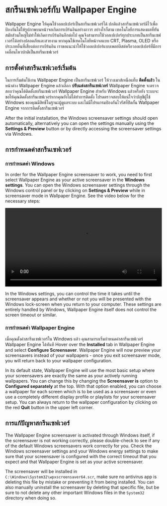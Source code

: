 # สกรีนเซฟเวอร์กับ Wallpaper Engine

Wallpaper Engine ให้คุณใช้วอลเปเปอร์เป็นสกรีนเซฟเวอร์ได้ ปกติแล้วสกรีนเซฟเวอร์มีไว้เพื่อป้องกันไม่ให้รูปภาพบนหน้าจอเกิดการเบิร์นอินอย่างถาวร อย่างไรก็ตาม เทคโนโลยีการแสดงผลที่ทันสมัยส่วนใหญ่ไม่ทำให้เกิดการเบิร์นอินอีกต่อไป คุณจึงสามารถใช้วอลเปเปอร์ทุกประเภทเป็นสกรีนเซฟเวอร์ได้อย่างปลอดภัยและสวยงาม หากคุณใช้เทคโนโลยีหน้าจอแบบ CRT, Plasma, OLED หรือประเภทอื่นที่เสี่ยงต่อการเบิร์นอิน เราขอแนะนำให้ใช้วอลเปเปอร์แบบเพลย์ลิสต์หรือวอลเปเปอร์ที่มีการเคลื่อนไหวปกติเป็นสกรีนเซฟเวอร์

## การตั้งค่าสกรีนเซฟเวอร์เริ่มต้น

ในการเริ่มต้นใช้งาน Wallpaper Engine เป็นสกรีนเซฟเวอร์ ให้วางเมาส์เหนือแท็บ **ติดตั้งแล้ว** ในหน้าต่าง Wallpaper Engine แล้วเลือก **ปรับแต่งสกรีนเซฟเวอร์** Wallpaper Engine จะตรวจสอบว่าคุณได้ติดตั้งสกรีนเซฟเวอร์ Wallpaper Engine สำหรับ Windows แล้วหรือยัง ระบบจะขอให้คุณติดตั้งสกรีนเซฟเวอร์หากคุณยังไม่ได้ทำการติดตั้ง โปรดตรวจสอบให้แน่ใจว่าบัญชีผู้ใช้ Windows ของคุณมีสิทธิ์ในฐานะผู้ดูแลระบบ และไม่มีโปรแกรมป้องกันไวรัสที่ปิดกั้น Wallpaper Engine จากการติดตั้งสกรีนเซฟเวอร์

After the initial installation, the Windows screensaver settings should open automatically, alternatively you can open the settings manually using the **Settings & Preview** button or by directly accessing the screensaver settings via Windows.

## การกำหนดค่าสกรีนเซฟเวอร์

### การกำหนดค่า Windows

In order for the Wallpaper Engine screensaver to work, you need to first select Wallpaper Engine as your active screensaver in the **Windows settings**. You can open the Windows screensaver settings through the Windows control panel or by clicking on **Settings & Preview** while in screensaver mode in Wallpaper Engine. See the video below for the necessary steps:

<video width="100%" controls autoplay loop>
  <source src="/videos/screensaver_setup.mp4" type="video/mp4">
  Your browser does not support the video tag.
</video>

In the Windows settings, you can control the time it takes until the screensaver appears and whether or not you will be presented with the Windows lock-screen when you return to your computer. These settings are entirely handled by Windows, Wallpaper Engine itself does not control the screen timeout or similar.

### การกำหนดค่า Wallpaper Engine

เมื่อคุณตั้งค่าสกรีนเซฟเวอร์ใน Windows แล้ว คุณสามารถเริ่มกำหนดค่าสกรีนเซฟเวอร์ Wallpaper Engine ได้ทันที Hover over the **Installed** tab in Wallpaper Engine and select **Configure Screensaver**. Wallpaper Engine will now preview your screensavers instead of your wallpapers - once you exit screensaver mode, you will return back to your wallpaper configuration.

In its default state, Wallpaper Engine will use the most basic setup where your screensavers are exactly the same as your actively running wallpapers. You can change this by changing the **Screensaver is** option to **Configured separately** at the top. With that option enabled, you can choose a wallpaper for each screen which is to be used as a screensaver or even use a completely different display profile or playlists for your screensaver setup. You can always return to the wallpaper configuration by clicking on the red **Quit** button in the upper left corner.

## การแก้ปัญหาสกรีนเซฟเวอร์

The Wallpaper Engine screensaver is activated through Windows itself, if the screensaver is not working correctly, please double-check to see if any of the default Windows screensavers work correctly for you. Check the Windows screensaver settings and your Windows energy settings to make sure that your screensaver is configured with the correct timeout that you expect and that Wallpaper Engine is set as your active screensaver.

The screensaver will be installed in `C:\Windows\System32\wpxscreensaver64.scr`, make sure no antivirus app is deleting this file by mistake or preventing it from being installed. You can also manually uninstall the screensaver by deleting that specific file, but be sure to not delete any other important Windows files in the `System32` directory when doing so.